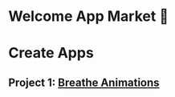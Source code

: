 # Welcome App Market 👋

# Create Apps

## Project 1: [Breathe Animations](https://www.linkedin.com/posts/deepakverma007186_reactnative-reanimated-zustand-activity-7225139195864891392-p0Ja)